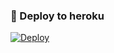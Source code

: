 ### 🚀 Deploy to heroku
[![Deploy](https://www.herokucdn.com/deploy/button.svg)](https://heroku.com/deploy?template=https://github.com/silahanim21/ASOyashgame) 
